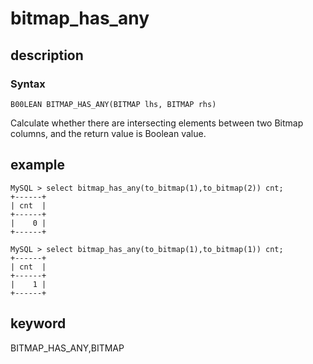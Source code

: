 # bitmap_has_any

## description

### Syntax

`B00LEAN BITMAP_HAS_ANY(BITMAP lhs, BITMAP rhs)`

Calculate whether there are intersecting elements between two Bitmap columns, and the return value is Boolean value.

## example

```Plain Text
MySQL > select bitmap_has_any(to_bitmap(1),to_bitmap(2)) cnt;
+------+
| cnt  |
+------+
|    0 |
+------+

MySQL > select bitmap_has_any(to_bitmap(1),to_bitmap(1)) cnt;
+------+
| cnt  |
+------+
|    1 |
+------+
```

## keyword

BITMAP_HAS_ANY,BITMAP

